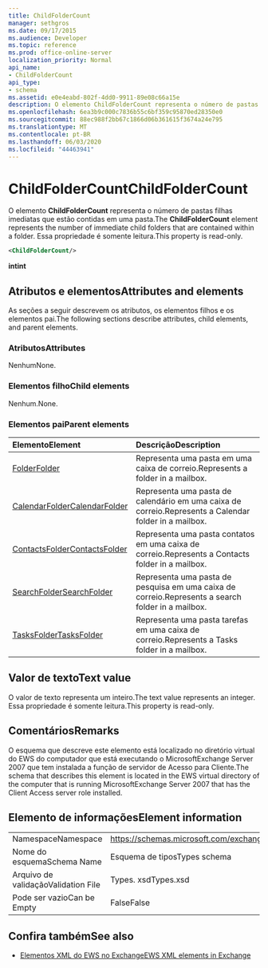 ```yaml
---
title: ChildFolderCount
manager: sethgros
ms.date: 09/17/2015
ms.audience: Developer
ms.topic: reference
ms.prod: office-online-server
localization_priority: Normal
api_name:
- ChildFolderCount
api_type:
- schema
ms.assetid: e0e4eabd-802f-4dd0-9911-89e08c66a15e
description: O elemento ChildFolderCount representa o número de pastas filhas imediatas que estão contidas em uma pasta. Essa propriedade é somente leitura.
ms.openlocfilehash: 6ea3b9c000c7836b55c6bf359c95870ed28350e0
ms.sourcegitcommit: 88ec988f2bb67c1866d06b361615f3674a24e795
ms.translationtype: MT
ms.contentlocale: pt-BR
ms.lasthandoff: 06/03/2020
ms.locfileid: "44463941"
---
```

# <a name="childfoldercount"></a><span data-ttu-id="d2bad-104">ChildFolderCount</span><span class="sxs-lookup"><span data-stu-id="d2bad-104">ChildFolderCount</span></span>

<span data-ttu-id="d2bad-105">O elemento **ChildFolderCount** representa o número de pastas filhas imediatas que estão contidas em uma pasta.</span><span class="sxs-lookup"><span data-stu-id="d2bad-105">The **ChildFolderCount** element represents the number of immediate child folders that are contained within a folder.</span></span> <span data-ttu-id="d2bad-106">Essa propriedade é somente leitura.</span><span class="sxs-lookup"><span data-stu-id="d2bad-106">This property is read-only.</span></span> 
  
```xml
<ChildFolderCount/>
```

 <span data-ttu-id="d2bad-107">**int**</span><span class="sxs-lookup"><span data-stu-id="d2bad-107">**int**</span></span>
## <a name="attributes-and-elements"></a><span data-ttu-id="d2bad-108">Atributos e elementos</span><span class="sxs-lookup"><span data-stu-id="d2bad-108">Attributes and elements</span></span>

<span data-ttu-id="d2bad-109">As seções a seguir descrevem os atributos, os elementos filhos e os elementos pai.</span><span class="sxs-lookup"><span data-stu-id="d2bad-109">The following sections describe attributes, child elements, and parent elements.</span></span>
  
### <a name="attributes"></a><span data-ttu-id="d2bad-110">Atributos</span><span class="sxs-lookup"><span data-stu-id="d2bad-110">Attributes</span></span>

<span data-ttu-id="d2bad-111">Nenhum</span><span class="sxs-lookup"><span data-stu-id="d2bad-111">None.</span></span>
  
### <a name="child-elements"></a><span data-ttu-id="d2bad-112">Elementos filho</span><span class="sxs-lookup"><span data-stu-id="d2bad-112">Child elements</span></span>

<span data-ttu-id="d2bad-113">Nenhum.</span><span class="sxs-lookup"><span data-stu-id="d2bad-113">None.</span></span>
  
### <a name="parent-elements"></a><span data-ttu-id="d2bad-114">Elementos pai</span><span class="sxs-lookup"><span data-stu-id="d2bad-114">Parent elements</span></span>

|<span data-ttu-id="d2bad-115">**Elemento**</span><span class="sxs-lookup"><span data-stu-id="d2bad-115">**Element**</span></span>|<span data-ttu-id="d2bad-116">**Descrição**</span><span class="sxs-lookup"><span data-stu-id="d2bad-116">**Description**</span></span>|
|:-----|:-----|
|[<span data-ttu-id="d2bad-117">Folder</span><span class="sxs-lookup"><span data-stu-id="d2bad-117">Folder</span></span>](folder.md) <br/> |<span data-ttu-id="d2bad-118">Representa uma pasta em uma caixa de correio.</span><span class="sxs-lookup"><span data-stu-id="d2bad-118">Represents a folder in a mailbox.</span></span>  <br/> |
|[<span data-ttu-id="d2bad-119">CalendarFolder</span><span class="sxs-lookup"><span data-stu-id="d2bad-119">CalendarFolder</span></span>](calendarfolder.md) <br/> |<span data-ttu-id="d2bad-120">Representa uma pasta de calendário em uma caixa de correio.</span><span class="sxs-lookup"><span data-stu-id="d2bad-120">Represents a Calendar folder in a mailbox.</span></span>  <br/> |
|[<span data-ttu-id="d2bad-121">ContactsFolder</span><span class="sxs-lookup"><span data-stu-id="d2bad-121">ContactsFolder</span></span>](contactsfolder.md) <br/> |<span data-ttu-id="d2bad-122">Representa uma pasta contatos em uma caixa de correio.</span><span class="sxs-lookup"><span data-stu-id="d2bad-122">Represents a Contacts folder in a mailbox.</span></span>  <br/> |
|[<span data-ttu-id="d2bad-123">SearchFolder</span><span class="sxs-lookup"><span data-stu-id="d2bad-123">SearchFolder</span></span>](searchfolder.md) <br/> |<span data-ttu-id="d2bad-124">Representa uma pasta de pesquisa em uma caixa de correio.</span><span class="sxs-lookup"><span data-stu-id="d2bad-124">Represents a search folder in a mailbox.</span></span>  <br/> |
|[<span data-ttu-id="d2bad-125">TasksFolder</span><span class="sxs-lookup"><span data-stu-id="d2bad-125">TasksFolder</span></span>](tasksfolder.md) <br/> |<span data-ttu-id="d2bad-126">Representa uma pasta tarefas em uma caixa de correio.</span><span class="sxs-lookup"><span data-stu-id="d2bad-126">Represents a Tasks folder in a mailbox.</span></span>  <br/> |
   
## <a name="text-value"></a><span data-ttu-id="d2bad-127">Valor de texto</span><span class="sxs-lookup"><span data-stu-id="d2bad-127">Text value</span></span>

<span data-ttu-id="d2bad-128">O valor de texto representa um inteiro.</span><span class="sxs-lookup"><span data-stu-id="d2bad-128">The text value represents an integer.</span></span> <span data-ttu-id="d2bad-129">Essa propriedade é somente leitura.</span><span class="sxs-lookup"><span data-stu-id="d2bad-129">This property is read-only.</span></span>
  
## <a name="remarks"></a><span data-ttu-id="d2bad-130">Comentários</span><span class="sxs-lookup"><span data-stu-id="d2bad-130">Remarks</span></span>

<span data-ttu-id="d2bad-131">O esquema que descreve este elemento está localizado no diretório virtual do EWS do computador que está executando o MicrosoftExchange Server 2007 que tem instalada a função de servidor de Acesso para Cliente.</span><span class="sxs-lookup"><span data-stu-id="d2bad-131">The schema that describes this element is located in the EWS virtual directory of the computer that is running MicrosoftExchange Server 2007 that has the Client Access server role installed.</span></span>
  
## <a name="element-information"></a><span data-ttu-id="d2bad-132">Elemento de informações</span><span class="sxs-lookup"><span data-stu-id="d2bad-132">Element information</span></span>

|||
|:-----|:-----|
|<span data-ttu-id="d2bad-133">Namespace</span><span class="sxs-lookup"><span data-stu-id="d2bad-133">Namespace</span></span>  <br/> |https://schemas.microsoft.com/exchange/services/2006/types  <br/> |
|<span data-ttu-id="d2bad-134">Nome do esquema</span><span class="sxs-lookup"><span data-stu-id="d2bad-134">Schema Name</span></span>  <br/> |<span data-ttu-id="d2bad-135">Esquema de tipos</span><span class="sxs-lookup"><span data-stu-id="d2bad-135">Types schema</span></span>  <br/> |
|<span data-ttu-id="d2bad-136">Arquivo de validação</span><span class="sxs-lookup"><span data-stu-id="d2bad-136">Validation File</span></span>  <br/> |<span data-ttu-id="d2bad-137">Types. xsd</span><span class="sxs-lookup"><span data-stu-id="d2bad-137">Types.xsd</span></span>  <br/> |
|<span data-ttu-id="d2bad-138">Pode ser vazio</span><span class="sxs-lookup"><span data-stu-id="d2bad-138">Can be Empty</span></span>  <br/> |<span data-ttu-id="d2bad-139">False</span><span class="sxs-lookup"><span data-stu-id="d2bad-139">False</span></span>  <br/> |
   
## <a name="see-also"></a><span data-ttu-id="d2bad-140">Confira também</span><span class="sxs-lookup"><span data-stu-id="d2bad-140">See also</span></span>



- [<span data-ttu-id="d2bad-141">Elementos XML do EWS no Exchange</span><span class="sxs-lookup"><span data-stu-id="d2bad-141">EWS XML elements in Exchange</span></span>](ews-xml-elements-in-exchange.md)

